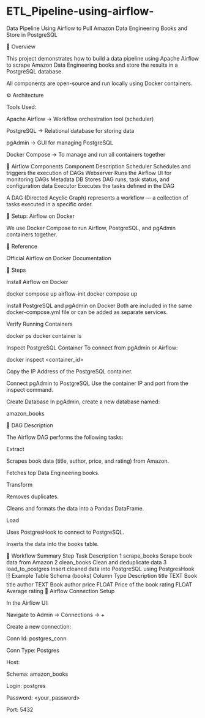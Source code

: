 # ETL_Pipeline-using-airflow-
Data Pipeline Using Airflow to Pull Amazon Data Engineering Books and Store in PostgreSQL


🧩 Overview

This project demonstrates how to build a data pipeline using Apache Airflow to scrape Amazon Data Engineering books and store the results in a PostgreSQL database.

All components are open-source and run locally using Docker containers.

⚙️ Architecture

Tools Used:

Apache Airflow → Workflow orchestration tool (scheduler)

PostgreSQL → Relational database for storing data

pgAdmin → GUI for managing PostgreSQL

Docker Compose → To manage and run all containers together

🧠 Airflow Components
Component	Description
Scheduler	Schedules and triggers the execution of DAGs
Webserver	Runs the Airflow UI for monitoring DAGs
Metadata DB	Stores DAG runs, task status, and configuration data
Executor	Executes the tasks defined in the DAG

A DAG (Directed Acyclic Graph) represents a workflow — a collection of tasks executed in a specific order.

🐳 Setup: Airflow on Docker

We use Docker Compose to run Airflow, PostgreSQL, and pgAdmin containers together.

🔗 Reference

Official Airflow on Docker Documentation

🧾 Steps

Install Airflow on Docker

docker compose up airflow-init
docker compose up


Install PostgreSQL and pgAdmin on Docker
Both are included in the same docker-compose.yml file or can be added as separate services.

Verify Running Containers

docker ps
docker container ls


Inspect PostgreSQL Container
To connect from pgAdmin or Airflow:

docker inspect <container_id>


Copy the IP Address of the PostgreSQL container.

Connect pgAdmin to PostgreSQL
Use the container IP and port from the inspect command.

Create Database
In pgAdmin, create a new database named:

amazon_books

📄 DAG Description

The Airflow DAG performs the following tasks:

Extract

Scrapes book data (title, author, price, and rating) from Amazon.

Fetches top Data Engineering books.

Transform

Removes duplicates.

Cleans and formats the data into a Pandas DataFrame.

Load

Uses PostgresHook to connect to PostgreSQL.

Inserts the data into the books table.

🧠 Workflow Summary
Step	Task	Description
1	scrape_books	Scrape book data from Amazon
2	clean_books	Clean and deduplicate data
3	load_to_postgres	Insert cleaned data into PostgreSQL using PostgresHook
🗄️ Example Table Schema (books)
Column	Type	Description
title	TEXT	Book title
author	TEXT	Book author
price	FLOAT	Price of the book
rating	FLOAT	Average rating
🧰 Airflow Connection Setup

In the Airflow UI:

Navigate to Admin → Connections → +

Create a new connection:

Conn Id: postgres_conn

Conn Type: Postgres

Host: <PostgreSQL container IP>

Schema: amazon_books

Login: postgres

Password: <your_password>

Port: 5432
